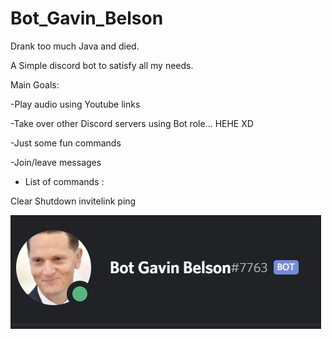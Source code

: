# Bot_Gavin_Belson
 Drank too much Java and died.
 
 A Simple discord bot to satisfy all my needs. 
 
Main Goals:

-Play audio using Youtube links

-Take over other Discord servers using Bot role... HEHE XD

-Just some fun commands

-Join/leave messages

- List of commands :

Clear
Shutdown
invitelink
ping


![Image of Bot Gavin Belson](https://github.com/Duggan78/Bot_Gavin_Belson/blob/master/Gavin-Belson-Bot.PNG)











